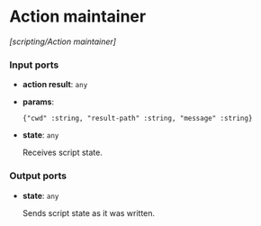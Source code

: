 # Action maintainer

_[scripting/Action maintainer]_

### Input ports

* __action result__: ` any `


* __params__: 
    ```
    {"cwd" :string, "result-path" :string, "message" :string}
    ```


* __state__: ` any `

    Receives script state.<br>

### Output ports

* __state__: ` any `

    Sends script state as it was written.<br>

